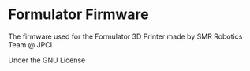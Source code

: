 # <b>Formulator Firmware</b>
The firmware used for the Formulator 3D Printer made by SMR Robotics Team @ JPCI
<p>
Under the GNU License
